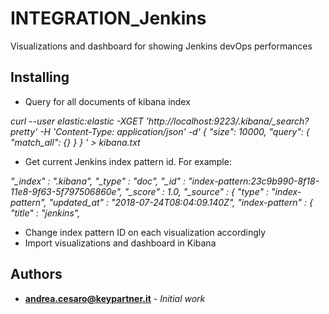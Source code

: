 # INTEGRATION_Jenkins

Visualizations and dashboard for showing Jenkins devOps performances

## Installing

- Query for all documents of kibana index

*curl --user elastic:elastic -XGET 'http://localhost:9223/.kibana/_search?pretty' -H 'Content-Type: application/json' -d'
{
	"size": 10000,
	"query": {
        "match_all": {}
    }
}
' > kibana.txt*

- Get current Jenkins index pattern id. For example:

*"_index" : ".kibana",
        "_type" : "doc",
        "_id" : "index-pattern:23c9b990-8f18-11e8-9f63-5f797506860e",
        "_score" : 1.0,
        "_source" : {
          "type" : "index-pattern",
          "updated_at" : "2018-07-24T08:04:09.140Z",
          "index-pattern" : {
            "title" : "jenkins",*


- Change index pattern ID on each visualization accordingly 
- Import visualizations and dashboard in Kibana

## Authors

* **andrea.cesaro@keypartner.it** - *Initial work*
